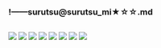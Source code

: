 ### !——surutsu@surutsu_mi★☆☆.md
![]()

![](https://pbs.twimg.com/media/D-zTpFSUwAEdLr-?format=jpg&name=4096x4096)
![](https://pbs.twimg.com/media/D-JuWg7UIAAUola?format=jpg&name=4096x4096)
![](https://pbs.twimg.com/media/D8Yzf2cUYAANIzn?format=jpg&name=4096x4096)
![](https://pbs.twimg.com/media/D8YzhNdUcAARkh2?format=jpg&name=4096x4096)
![](https://pbs.twimg.com/media/D5LGUxKUcAAH4mr?format=jpg&name=4096x4096)
![](https://pbs.twimg.com/media/D1EFlC5U8AEFvMG?format=jpg&name=4096x4096)
![](https://pbs.twimg.com/media/DwKG2VnUYAA3-Cy?format=jpg&name=4096x4096)
![](https://pbs.twimg.com/media/Dsr6-ngV4AE6nu4?format=jpg&name=4096x4096)

